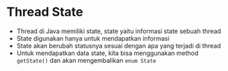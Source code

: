 # Thread State

- Thread di Java memiliki state, state yaitu informasi state sebuah thread
- State digunakan hanya untuk mendapatkan informasi
- State akan berubah statusnya sesuai dengan apa yang terjadi di thread
- Untuk mendapatkan data state, kita bisa menggunakan method `getState()` dan akan mengembalikan `enum State` 